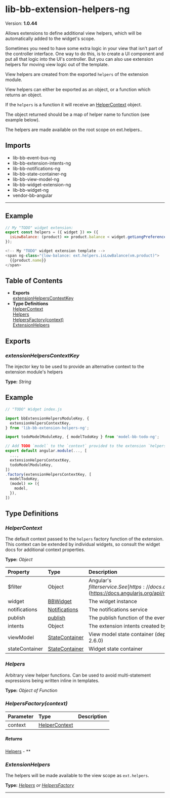# lib-bb-extension-helpers-ng


Version: **1.0.44**

Allows extensions to define additional view helpers, which will be automatically
added to the widget's scope.

Sometimes you need to have some extra logic in your view that isn't part of the controller
interface. One way to do this, is to create a UI component and put all that logic into the UI's
controller. But you can also use extension helpers for moving view logic out of the template.

View helpers are created from the exported `helpers` of the extension module.

View helpers can either be exported as an object, or a function which returns an object.

If the `helpers` is a function it will receive an [HelperContext](#HelperContext) object.

The object returned should be a map of helper name to function (see example below).

The helpers are made available on the root scope on ext.helpers.<helper-name>.

## Imports

* lib-bb-event-bus-ng
* lib-bb-extension-intents-ng
* lib-bb-notifications-ng
* lib-bb-state-container-ng
* lib-bb-view-model-ng
* lib-bb-widget-extension-ng
* lib-bb-widget-ng
* vendor-bb-angular

---

## Example

```javascript
// My "TODO" widget extension:
export const helpers = ({ widget }) => ({
  isLowBalance: (product) => product.balance < widget.getLongPreference('lowBalanceThreshold'),
});

<!-- My "TODO" widget extension template -->
<span ng-class="{low-balance: ext.helpers.isLowBalance(vm.product)">
  {{product.name}}
</span>
```

## Table of Contents
- **Exports**<br/>    <a href="#extensionHelpersContextKey">extensionHelpersContextKey</a><br/>
- **Type Definitions**<br/>    <a href="#HelperContext">HelperContext</a><br/>    <a href="#Helpers">Helpers</a><br/>    <a href="#HelpersFactory">HelpersFactory(context)</a><br/>    <a href="#ExtensionHelpers">ExtensionHelpers</a><br/>

## Exports

### <a name="extensionHelpersContextKey"></a>*extensionHelpersContextKey*

The injector key to be used to provide an alternative context to the extension module's
helpers

**Type:** *String*


## Example

```javascript
// "TODO" Widget index.js

import bbExtensionHelpersModuleKey, {
  extensionHelpersContextKey,
} from 'lib-bb-extension-helpers-ng';

import todoModelModuleKey, { modelTodoKey } from 'model-bb-todo-ng';

// Add TODO `model` to the `context` provided to the extension `helpers` key
export default angular.module(..., [
  ...,
  extensionHelpersContextKey,
  todoModelModuleKey,
])
.factory(extensionHelpersContextKey, [
  modelTodoKey,
  (model) => ({
    model,
  }),
])
```

## Type Definitions


### <a name="HelperContext"></a>*HelperContext*

The default context passed to the `helpers` factory function of the extension. This context can
be extended by individual widgets, so consult the widget docs for additional context properties.

**Type:** *Object*


| Property | Type | Description |
| :-- | :-- | :-- |
| $filter | Object | Angular's $filter service. See [https://docs.angularjs.org/api/ng/service/$filter](https://docs.angularjs.org/api/ng/service/$filter) |
| widget | [BBWidget](lib-bb-widget.html#BBWidget) | The widget instance |
| notifications | [Notifications](lib-bb-notifications-ng.html#Notifications) | The notifications service |
| publish | [publish](lib-bb-event-bus-ng.html#publish) | The publish function of the event bus |
| intents | Object | The extension intents created by [lib-bb-extension-intents-ng](lib-bb-extension-intents-ng.html#lib-bb-extension-intents-ng) |
| viewModel | [StateContainer](lib-bb-state-container.html#StateContainer) | View model state container (deprecated since Building Blocks 2.6.0) |
| stateContainer | [StateContainer](lib-bb-state-container.html#StateContainer) | Widget state container |

### <a name="Helpers"></a>*Helpers*

Arbitrary view helper functions. Can be used to avoid multi-statement expressions being
written inline in templates.

**Type:** *Object of Function*



### <a name="HelpersFactory"></a>*HelpersFactory(context)*


| Parameter | Type | Description |
| :-- | :-- | :-- |
| context | [HelperContext](#HelperContext) |  |

##### Returns

[Helpers](#Helpers) - **

### <a name="ExtensionHelpers"></a>*ExtensionHelpers*

The helpers will be made available to the view scope as `ext.helpers`.

**Type:** *[Helpers](#Helpers) or [HelpersFactory](#HelpersFactory)*


---
